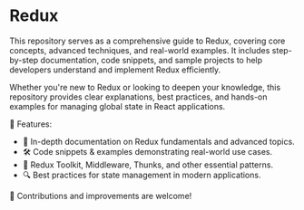 # Redux
This repository serves as a comprehensive guide to Redux, covering core concepts, advanced techniques, and real-world examples. It includes step-by-step documentation, code snippets, and sample projects to help developers understand and implement Redux efficiently.

Whether you're new to Redux or looking to deepen your knowledge, this repository provides clear explanations, best practices, and hands-on examples for managing global state in React applications.

🚀 Features:

- 📖 In-depth documentation on Redux fundamentals and advanced topics.
- 🛠 Code snippets & examples demonstrating real-world use cases.
- 🎯 Redux Toolkit, Middleware, Thunks, and other essential patterns.
- 🔍 Best practices for state management in modern applications.
  
📢 Contributions and improvements are welcome!
